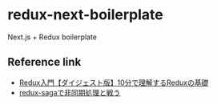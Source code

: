 # redux-next-boilerplate
Next.js + Redux boilerplate

## Reference link

- [Redux入門【ダイジェスト版】10分で理解するReduxの基礎](https://qiita.com/kiita312/items/49a1f03445b19cf407b7)
- [redux-sagaで非同期処理と戦う](https://qiita.com/kuy/items/716affc808ebb3e1e8ac)
